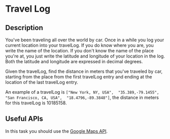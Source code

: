 # Travel Log

## Description

You've been traveling all over the world by car. Once in a while you log your current location into your travelLog. If you do know where you are, you write the name of the location. If you don't know the name of the place you're at, you just write the latitude and longitude of your location in the log. Both the latitude and longitude are expressed in decimal degrees.

Given the travelLog, find the distance in meters that you've traveled by car, starting from the place from the first travelLog entry and ending at the location of the last travelLog entry.

An example of a travelLog is `["New York, NY, USA",  "35.389,-79.1455",  "San Francisco, CA, USA",  "18.4796,-89.3848"]`, the distance in meters for this travelLog is 10185158.

## Useful APIs

In this task you should use the [Google Maps API](https://developers.google.com/maps/documentation/).
